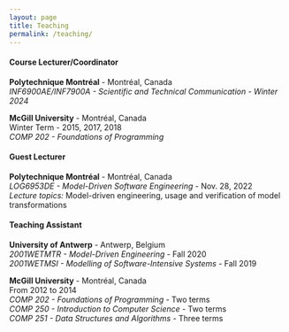 ```yaml
---
layout: page
title: Teaching
permalink: /teaching/
---
```


#### Course Lecturer/Coordinator
**Polytechnique Montréal** - Montréal, Canada  
*INF6900AE/INF7900A - Scientific and Technical Communication - Winter 2024*

**McGill University** - Montréal, Canada  
Winter Term - 2015, 2017, 2018  
*COMP 202 - Foundations of Programming*

#### Guest Lecturer
**Polytechnique Montréal** - Montréal, Canada  
*LOG6953DE - Model-Driven Software Engineering* - Nov. 28, 2022  
_Lecture topics:_ Model-driven engineering, usage and verification of model transformations

#### Teaching Assistant
**University of Antwerp** - Antwerp, Belgium  
*2001WETMTR - Model-Driven Engineering* - Fall 2020  
*2001WETMSI - Modelling of Software-Intensive Systems* - Fall 2019  

**McGill University** - Montréal, Canada  
From 2012 to 2014  
*COMP 202 - Foundations of Programming* - Two terms  
*COMP 250 - Introduction to Computer Science* - Two terms  
*COMP 251 - Data Structures and Algorithms* - Three terms  

